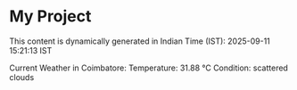 # My Project

This content is dynamically generated in Indian Time (IST): 2025-09-11 15:21:13 IST


Current Weather in Coimbatore:
Temperature: 31.88 °C
Condition: scattered clouds
